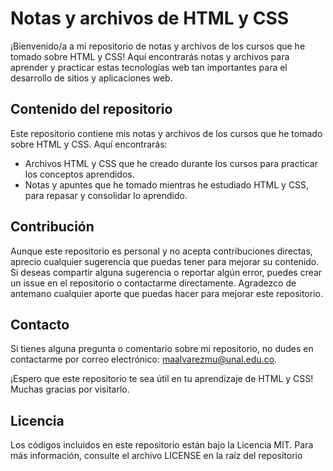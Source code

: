 # Notas y archivos de HTML y CSS

¡Bienvenido/a a mi repositorio de notas y archivos de los cursos que he tomado sobre HTML y CSS! Aquí encontrarás notas y archivos para aprender y practicar estas tecnologías web tan importantes para el desarrollo de sitios y aplicaciones web.

## Contenido del repositorio

Este repositorio contiene mis notas y archivos de los cursos que he tomado sobre HTML y CSS. Aquí encontrarás:

- Archivos HTML y CSS que he creado durante los cursos para practicar los conceptos aprendidos.
- Notas y apuntes que he tomado mientras he estudiado HTML y CSS, para repasar y consolidar lo aprendido.

## Contribución

Aunque este repositorio es personal y no acepta contribuciones directas, aprecio cualquier sugerencia que puedas tener para mejorar su contenido. Si deseas compartir alguna sugerencia o reportar algún error, puedes crear un issue en el repositorio o contactarme directamente. Agradezco de antemano cualquier aporte que puedas hacer para mejorar este repositorio.

## Contacto

Si tienes alguna pregunta o comentario sobre mi repositorio, no dudes en contactarme por correo electrónico: [maalvarezmu@unal.edu.co](mailto:maalvarezmu@unal.edu.co).

¡Espero que este repositorio te sea útil en tu aprendizaje de HTML y CSS! Muchas gracias por visitarlo.

## Licencia

Los códigos incluidos en este repositorio están bajo la Licencia MIT. Para más información, consulte el archivo LICENSE en la raíz del repositorio
